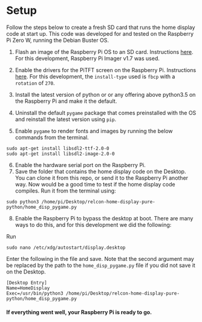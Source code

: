 # Setup

Follow the steps below to create a fresh SD card that runs the home display code at start up. This code was developed for and tested on the Raspberry Pi Zero W, running the Debian Buster OS. 

1. Flash an image of the Raspberry Pi OS to an SD card. Instructions [here](https://www.raspberrypi.com/documentation/computers/getting-started.html). For this development, Raspberry Pi Imager v1.7 was used.
2. Enable the drivers for the PiTFT screen on the Raspberry Pi. Instructions [here](https://learn.adafruit.com/adafruit-pitft-28-inch-resistive-touchscreen-display-raspberry-pi/easy-install-2). For this development, the ```install-type``` used is ```fbcp``` with a ```rotation``` of ```270```.
3. Install the latest version of python or or any offering above python3.5 on the Raspberry Pi and make it the default.

4. Uninstall the default ```pygame``` package that comes preinstalled with the OS and reinstall the latest version using ```pip```.

5. Enable ```pygame``` to render fonts and images by running the below commands from the terminal.
   
```
sudo apt-get install libsdl2-ttf-2.0-0
sudo apt-get install libsdl2-image-2.0-0
```

6. Enable the hardware serial port on the Raspberry Pi.
7. Save the folder that contains the home display code on the Desktop. You can clone it from this repo, or send it to the Raspberry Pi another way. Now would be a good time to test if the home display code compiles. Run it from the terminal using:

```
sudo python3 /home/pi/Desktop/relcon-home-display-pure-python/home_disp_pygame.py   
```

8. Enable the Raspberry Pi to bypass the desktop at boot. There are many ways to do this, and for this development we did the following:

Run

```
sudo nano /etc/xdg/autostart/display.desktop
```

Enter the following in the file and save. Note that the second argument may be replaced by the path to the ```home_disp_pygame.py``` file if you did not save it on the Desktop.

```
[Desktop Entry]
Name=HomeDisplay
Exec=/usr/bin/python3 /home/pi/Desktop/relcon-home-display-pure-python/home_disp_pygame.py
```

#### If everything went well, your Raspberry Pi is ready to go.
